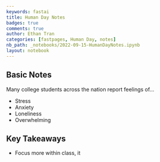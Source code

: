 ```yaml
---
keywords: fastai
title: Human Day Notes
badges: true
comments: true
author: Ethan Tran
categories: [fastpages, Human Day, notes]
nb_path: _notebooks/2022-09-15-HumanDayNotes.ipynb
layout: notebook
---
```


<!--
#################################################
### THIS FILE WAS AUTOGENERATED! DO NOT EDIT! ###
#################################################
# file to edit: _notebooks/2022-09-15-HumanDayNotes.ipynb
-->

<div class="container" id="notebook-container">
        
<div class="cell border-box-sizing text_cell rendered"><div class="inner_cell">
<div class="text_cell_render border-box-sizing rendered_html">
<h2 id="Basic-Notes">Basic Notes<a class="anchor-link" href="#Basic-Notes"> </a></h2><p>Many college students across the nation report feelings of...</p>
<ul>
<li>Stress</li>
<li>Anxiety</li>
<li>Loneliness</li>
<li>Overwhelming  </li>
</ul>

</div>
</div>
</div>
<div class="cell border-box-sizing text_cell rendered"><div class="inner_cell">
<div class="text_cell_render border-box-sizing rendered_html">
<h2 id="Key-Takeaways">Key Takeaways<a class="anchor-link" href="#Key-Takeaways"> </a></h2><ul>
<li>Focus more within class, it </li>
</ul>

</div>
</div>
</div>
</div>
 

